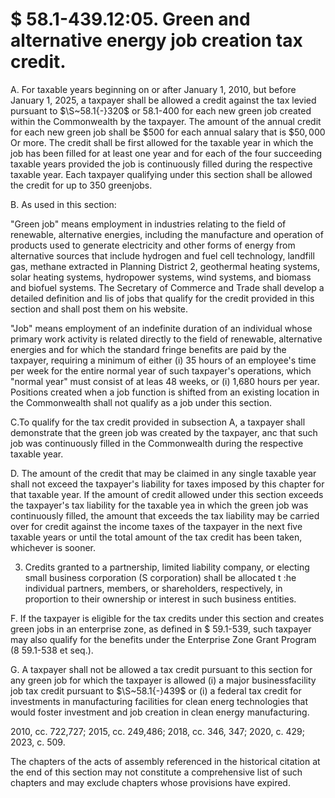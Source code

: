 # \$ 58.1-439.12:05. Green and alternative energy job creation tax credit.  

A. For taxable years beginning on or after January 1, 2010, but before January 1, 2025, a taxpayer shall be allowed a credit against the tax levied pursuant to $\S~58.1{-}320$ or 58.1-400 for each new green job created within the Commonwealth by the taxpayer. The amount of the annual credit for each new green job shall be $\$500$ for each annual salary that is $\$50,000$ Or more. The credit shall be first allowed for the taxable year in which the job has been filled for at least one year and for each of the four succeeding taxable years provided the job is continuously filled during the respective taxable year. Each taxpayer qualifying under this section shall be allowed the credit for up to 350 greenjobs.  

B. As used in this section:  

"Green job" means employment in industries relating to the field of renewable, alternative energies, including the manufacture and operation of products used to generate electricity and other forms of energy from alternative sources that include hydrogen and fuel cell technology, landfill gas, methane extracted in Planning District 2, geothermal heating systems, solar heating systems, hydropower systems, wind systems, and biomass and biofuel systems. The Secretary of Commerce and Trade shall develop a detailed definition and lis of jobs that qualify for the credit provided in this section and shall post them on his website.  

"Job" means employment of an indefinite duration of an individual whose primary work activity is related directly to the field of renewable, alternative energies and for which the standard fringe benefits are paid by the taxpayer, requiring a minimum of either (i) 35 hours of an employee's time per week for the entire normal year of such taxpayer's operations, which "normal year" must consist of at leas 48 weeks, or (i) 1,680 hours per year. Positions created when a job function is shifted from an existing location in the Commonwealth shall not qualify as a job under this section.  

C.To qualify for the tax credit provided in subsection A, a taxpayer shall demonstrate that the green job was created by the taxpayer, anc that such job was continuously filled in the Commonwealth during the respective taxable year.  

D. The amount of the credit that may be claimed in any single taxable year shall not exceed the taxpayer's liability for taxes imposed by this chapter for that taxable year. If the amount of credit allowed under this section exceeds the taxpayer's tax liability for the taxable yea in which the green job was continuously filled, the amount that exceeds the tax liability may be carried over for credit against the income taxes of the taxpayer in the next five taxable years or until the total amount of the tax credit has been taken, whichever is sooner.  

3. Credits granted to a partnership, limited liability company, or electing small business corporation (S corporation) shall be allocated t :he individual partners, members, or shareholders, respectively, in proportion to their ownership or interest in such business entities.  

F. If the taxpayer is eligible for the tax credits under this section and creates green jobs in an enterprise zone, as defined in \$ 59.1-539, such taxpayer may also qualify for the benefits under the Enterprise Zone Grant Program (8 59.1-538 et seq.).  

G. A taxpayer shall not be allowed a tax credit pursuant to this section for any green job for which the taxpayer is allowed (i) a major businessfacility job tax credit pursuant to $\S~58.1{-}439$ or (i) a federal tax credit for investments in manufacturing facilities for clean energ technologies that would foster investment and job creation in clean energy manufacturing.  

2010, cc. 722,727; 2015, cc. 249,486; 2018, cc. 346, 347; 2020, c. 429; 2023, c. 509.  

The chapters of the acts of assembly referenced in the historical citation at the end of this section may not constitute a comprehensive list of such chapters and may exclude chapters whose provisions have expired.  